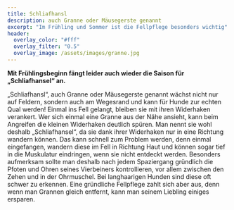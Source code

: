 ```yaml
---
title: Schliafhansl
description: auch Granne oder Mäusegerste genannt
excerpt: "Im Frühling und Sommer ist die Fellpflege besonders wichtig"
header:
  overlay_color: "#fff"
  overlay_filter: "0.5"
  overlay_image: /assets/images/granne.jpg
---
```


**Mit Frühlingsbeginn fängt leider auch wieder die Saison für „Schliafhansel“ an.**

„Schliafhansl“, auch Granne oder Mäusegerste genannt wächst nicht nur auf Feldern, sondern auch am Wegesrand und kann für Hunde zur echten Qual werden! Einmal ins Fell gelangt, bleiben sie mit ihren Widerhaken verankert. Wer sich einmal eine Granne aus der Nähe ansieht, kann beim Angreifen die kleinen Widerhaken deutlich spüren. Man nennt sie wohl deshalb „Schliafhansel“, da sie dank ihrer Widerhaken nur in eine Richtung wandern können. Das kann schnell zum Problem werden, denn einmal eingefangen, wandern diese im Fell in Richtung Haut und können sogar tief in die Muskulatur eindringen, wenn sie nicht entdeckt werden. Besonders aufmerksam sollte man deshalb nach jedem Spaziergang gründlich die Pfoten und Ohren seines Vierbeiners kontrollieren, vor allem zwischen den Zehen und in der Ohrmuschel. Bei langhaarigen Hunden sind diese oft schwer zu erkennen. Eine gründliche Fellpflege zahlt sich aber aus, denn wenn man Grannen gleich entfernt, kann man seinem Liebling einiges ersparen.